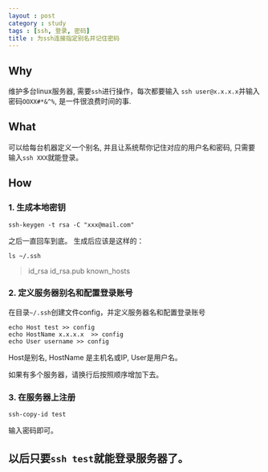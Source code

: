 ```yaml
---
layout : post
category : study
tags : [ssh, 登录, 密码]
title : 为ssh连接指定别名并记住密码
---
```


## Why

维护多台linux服务器, 需要`ssh`进行操作，每次都要输入 `ssh user@x.x.x.x`并输入密码`OOXX#*&^%`, 是一件很浪费时间的事.

## What
可以给每台机器定义一个别名, 并且让系统帮你记住对应的用户名和密码, 只需要输入`ssh XXX`就能登录。

## How

### 1. 生成本地密钥

```
ssh-keygen -t rsa -C "xxx@mail.com"
```

之后一直回车到底。
生成后应该是这样的：

```
ls ~/.ssh
```
> id_rsa  id_rsa.pub  known_hosts

### 2. 定义服务器别名和配置登录账号

在目录`~/.ssh`创建文件config，并定义服务器名和配置登录账号

```
echo Host test >> config
echo HostName x.x.x.x  >> config
echo User username >> config
```

Host是别名, HostName 是主机名或IP, User是用户名。

如果有多个服务器，请换行后按照顺序增加下去。

### 3. 在服务器上注册

```
ssh-copy-id test
```

输入密码即可。

## 以后只要`ssh test`就能登录服务器了。
